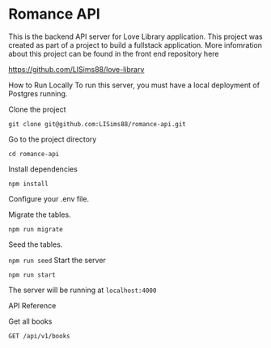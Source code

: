 # Romance API
This is the backend API server for Love Library application. This project was created as part of a project to build a fullstack application. More infomration about this project can be found in the front end repository here 

https://github.com/LISims88/love-library

How to Run Locally
To run this server, you must have a local deployment of Postgres running.

Clone the project

  `git clone git@github.com:LISims88/romance-api.git`

Go to the project directory

  `cd romance-api`

Install dependencies

  `npm install`

Configure your .env file.

Migrate the tables.

  `npm run migrate`
  
Seed the tables.

  `npm run seed`
Start the server

  `npm run start`
  
The server will be running at `localhost:4000`

API Reference

Get all books

`GET /api/v1/books`

